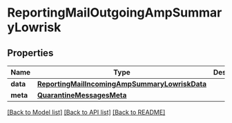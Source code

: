 # ReportingMailOutgoingAmpSummaryLowrisk

## Properties
Name | Type | Description | Notes
------------ | ------------- | ------------- | -------------
**data** | [**ReportingMailIncomingAmpSummaryLowriskData**](ReportingMailIncomingAmpSummaryLowriskData.md) |  | [optional] 
**meta** | [**QuarantineMessagesMeta**](QuarantineMessagesMeta.md) |  | [optional] 

[[Back to Model list]](../README.md#documentation-for-models) [[Back to API list]](../README.md#documentation-for-api-endpoints) [[Back to README]](../README.md)

